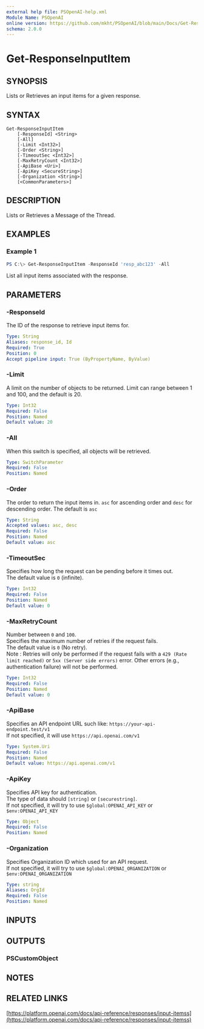 ```yaml
---
external help file: PSOpenAI-help.xml
Module Name: PSOpenAI
online version: https://github.com/mkht/PSOpenAI/blob/main/Docs/Get-ResponseInputItem.md
schema: 2.0.0
---
```


# Get-ResponseInputItem

## SYNOPSIS
Lists or Retrieves an input items for a given response.

## SYNTAX

```
Get-ResponseInputItem
    [-ResponseId] <String>
    [-All]
    [-Limit <Int32>]
    [-Order <String>]
    [-TimeoutSec <Int32>]
    [-MaxRetryCount <Int32>]
    [-ApiBase <Uri>]
    [-ApiKey <SecureString>]
    [-Organization <String>]
    [<CommonParameters>]
```

## DESCRIPTION
Lists or Retrieves a Message of the Thread.

## EXAMPLES

### Example 1
```powershell
PS C:\> Get-ResponseInputItem -ResponseId 'resp_abc123' -All
```

List all input items associated with the response.


## PARAMETERS

### -ResponseId
The ID of the response to retrieve input items for.

```yaml
Type: String
Aliases: response_id, Id
Required: True
Position: 0
Accept pipeline input: True (ByPropertyName, ByValue)
```

### -Limit
A limit on the number of objects to be returned. Limit can range between 1 and 100, and the default is 20.

```yaml
Type: Int32
Required: False
Position: Named
Default value: 20
```

### -All
When this switch is specified, all objects will be retrieved.

```yaml
Type: SwitchParameter
Required: False
Position: Named
```

### -Order
The order to return the input items in. `asc` for ascending order and `desc` for descending order. The default is `asc`

```yaml
Type: String
Accepted values: asc, desc
Required: False
Position: Named
Default value: asc
```

### -TimeoutSec
Specifies how long the request can be pending before it times out.  
The default value is `0` (infinite).

```yaml
Type: Int32
Required: False
Position: Named
Default value: 0
```

### -MaxRetryCount
Number between `0` and `100`.  
Specifies the maximum number of retries if the request fails.  
The default value is `0` (No retry).  
Note : Retries will only be performed if the request fails with a `429 (Rate limit reached)` or `5xx (Server side errors)` error. Other errors (e.g., authentication failure) will not be performed.  

```yaml
Type: Int32
Required: False
Position: Named
Default value: 0
```

### -ApiBase
Specifies an API endpoint URL such like: `https://your-api-endpoint.test/v1`  
If not specified, it will use `https://api.openai.com/v1`

```yaml
Type: System.Uri
Required: False
Position: Named
Default value: https://api.openai.com/v1
```

### -ApiKey
Specifies API key for authentication.  
The type of data should `[string]` or `[securestring]`.  
If not specified, it will try to use `$global:OPENAI_API_KEY` or `$env:OPENAI_API_KEY`

```yaml
Type: Object
Required: False
Position: Named
```

### -Organization
Specifies Organization ID which used for an API request.  
If not specified, it will try to use `$global:OPENAI_ORGANIZATION` or `$env:OPENAI_ORGANIZATION`

```yaml
Type: string
Aliases: OrgId
Required: False
Position: Named
```

## INPUTS

## OUTPUTS

### PSCustomObject

## NOTES

## RELATED LINKS

[https://platform.openai.com/docs/api-reference/responses/input-itemss](https://platform.openai.com/docs/api-reference/responses/input-itemss)
